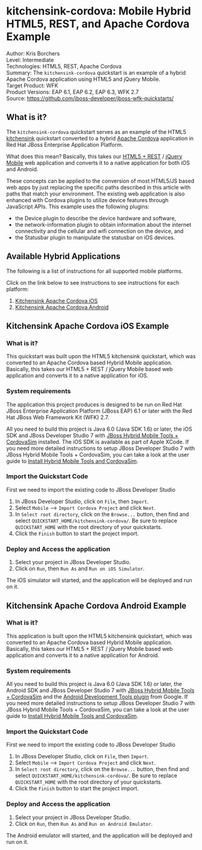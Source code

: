 kitchensink-cordova: Mobile Hybrid HTML5, REST, and Apache Cordova Example
===============================================================================================
Author: Kris Borchers  
Level: Intermediate  
Technologies: HTML5, REST, Apache Cordova  
Summary: The `kitchensink-cordova` quickstart is an example of a hybrid Apache Cordova application using HTML5 and jQuery Mobile.  
Target Product: WFK  
Product Versions: EAP 6.1, EAP 6.2, EAP 6.3, WFK 2.7  
Source: <https://github.com/jboss-developer/jboss-wfk-quickstarts/>  

What is it?
-----------

The `kitchensink-cordova` quickstart serves as an example of the HTML5 [kitchensink](http://www.jboss.org/quickstarts/wfk/kitchensink-html5-mobile) quickstart converted to a hybrid [Apache Cordova](http://cordova.apache.org/) application in Red Hat JBoss Enterprise Application Platform.

What does this mean? Basically, this takes our [HTML5 + REST](http://www.jboss.org/quickstarts/wfk/kitchensink-html5-mobile/) / [jQuery Mobile](http://jquerymobile.com/) web application and converts it to a native application for both iOS and Android.

These concepts can be applied to the conversion of most HTML5/JS based web apps by just replacing the specific paths described in this article with paths that match your environment. The existing web application is also enhanced with Cordova plugins to utilize device features through JavaScript APIs. This example uses the following plugins:

- the Device plugin to describe the device hardware and software,
- the network-information plugin to obtain information about the internet connectivity and the cellular and wifi connection on the device, and
- the Statusbar plugin to manipulate the statusbar on iOS devices.



Available Hybrid Applications
-----------------------------

The following is a list of instructions for all supported mobile platforms.

Click on the link below to see instructions to see instructions for each platform:

1. [Kitchensink Apache Cordova iOS](#kitchensink-apache-cordova-ios-example)
2. [Kitchensink Apache Cordova Android](#kitchensink-apache-cordova-android-example)



Kitchensink Apache Cordova iOS Example
-----------------------------------

### What is it?

This quickstart was built upon the HTML5 kitchensink quickstart, which was converted to an Apache Cordova based Hybrid Mobile application. Basically, this takes our HTML5 + REST / jQuery Mobile based web application and converts it to a native application for iOS.

### System requirements

The application this project produces is designed to be run on Red Hat JBoss Enterprise Application Platform (JBoss EAP) 6.1 or later with the Red Hat JBoss Web Framework Kit (WFK) 2.7.

All you need to build this project is Java 6.0 (Java SDK 1.6) or later, the iOS SDK and JBoss Developer Studio 7 with [JBoss Hybrid Mobile Tools + CordovaSim](https://access.redhat.com/site/documentation/en-US/Red_Hat_JBoss_Developer_Studio/7.1/html/User_Guide/chap-Hybrid_Mobile_Tools_and_CordovaSim_Technology_Preview.html) installed. The iOS SDK is available as part of Apple XCode. If you need more detailed instructions to setup JBoss Developer Studio 7 with JBoss Hybrid Mobile Tools + CordovaSim, you can take a look at the user guide to [Install Hybrid Mobile Tools and CordovaSim](https://access.redhat.com/site/documentation/en-US/Red_Hat_JBoss_Developer_Studio/7.1/html/User_Guide/Install_Hybrid_Mobile_Tools_and_CordovaSim.html).


### Import the Quickstart Code

First we need to import the existing code to JBoss Developer Studio

1. In JBoss Developer Studio, click on `File`, then `Import`.
2. Select `Mobile` --> `Import Cordova Project` and click `Next`.
3. In `Select root directory`, click on the `Browse...` button, then find and select `QUICKSTART_HOME/kitchensink-cordova/`. Be sure to replace `QUICKSTART_HOME` with the root directory of your quickstarts.
4. Click the `Finish` button to start the project import.


### Deploy and Access the application

1. Select your project in JBoss Developer Studio.
2. Click on `Run`, then `Run As` and `Run on iOS Simulator`.

The iOS simulator will started, and the application will be deployed and run on it.



Kitchensink Apache Cordova Android Example
-----------------------------------


### What is it?

This application is built upon the HTML5 kitchensink quickstart, which was converted to an Apache Cordova based Hybrid Mobile application. Basically, this takes our HTML5 + REST / jQuery Mobile based web application and converts it to a native application for Android.

### System requirements

All you need to build this project is Java 6.0 (Java SDK 1.6) or later, the Android SDK and JBoss Developer Studio 7 with [JBoss Hybrid Mobile Tools + CordovaSim](https://access.redhat.com/site/documentation/en-US/Red_Hat_JBoss_Developer_Studio/7.1/html/User_Guide/chap-Hybrid_Mobile_Tools_and_CordovaSim_Technology_Preview.html) and the [Android Development Tools plugin](http://developer.android.com/tools/sdk/eclipse-adt.html) from Google. If you need more detailed instructions to setup JBoss Developer Studio 7 with JBoss Hybrid Mobile Tools + CordovaSim, you can take a look at the user guide to [Install Hybrid Mobile Tools and CordovaSim](https://access.redhat.com/site/documentation/en-US/Red_Hat_JBoss_Developer_Studio/7.1/html/User_Guide/Install_Hybrid_Mobile_Tools_and_CordovaSim.html).

### Import the Quickstart Code

First we need to import the existing code to JBoss Developer Studio

1. In JBoss Developer Studio, click on `File`, then `Import`.
2. Select `Mobile` --> `Import Cordova Project` and click `Next`.
3. In `Select root directory`, click on the `Browse...` button, then find and select `QUICKSTART_HOME/kitchensink-cordova/`. Be sure to replace `QUICKSTART_HOME` with the root directory of your quickstarts.
4. Click the `Finish` button to start the project import.


### Deploy and Access the application

1. Select your project in JBoss Developer Studio.
2. Click on `Run`, then `Run As` and `Run on Android Emulator`.

The Android emulator will started, and the application will be deployed and run on it.

